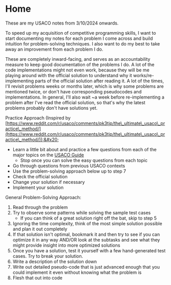 # Home

These are my USACO notes from 3/10/2024 onwards.&#x20;

To speed up my acquisition of competitive programming skills, I want to start documenting my notes for each problem I come across and build intuition for problem-solving techniques. I also want to do my best to take away an improvement from each problem I do.&#x20;

These are completely inward-facing, and serves as an accountability measure to keep good documentation of the problems I do. A lot of the code implementations might not even work, because they will be me playing around with the official solution to understand why it works/re-implementing parts of the official solution after reading it. A lot of the times, I'll revisit problems weeks or months later, which is why some problems are mentioned twice, or don't have corresponding pseudocodes and implementations. In general, I'll also wait \~a week before re-implementing a problem after I've read the official solution, so that's why the latest problems probably don't have solutions yet.

Practice Approach (Inspired by [https://www.reddit.com/r/usaco/comments/pk3tjp/the\_ultimate\_usaco\_practice\_method/](https://www.reddit.com/r/usaco/comments/pk3tjp/the\_ultimate\_usaco\_practice\_method/)):&#x20;

* Learn a little bit about and practice a few questions from each of the major topics on the [USACO Guide](https://usaco.guide/)
  * Stop once you can solve the easy questions from each topic
* Go through questions from previous USACO contexts
* Use the problem-solving approach below up to step 7
* Check the official solution
* Change your solution if necessary
* Implement your solution

General Problem-Solving Approach:

1. Read through the problem
2. Try to observe some patterns while solving the sample test cases&#x20;
   * If you can think of a great solution right off the bat, skip to step 5&#x20;
3. Ignoring the time complexity, think of the most simple solution possible and plan it out completely
4. If that solution isn't optimal, bookmark it and then try to see if you can optimize it in any way AND/OR look at the subtasks and see what they might provide insight into more optimized solutions
5. Once you have a solution, test it yourself with a few hand-generated test cases. Try to break your solution.
6. Write a description of the solution down
7. Write out detailed pseudo-code that is just advanced enough that you could implement it even without knowing what the problem is
8. Flesh that out into code
